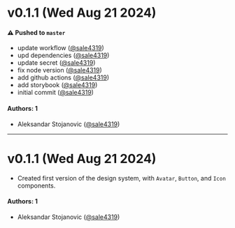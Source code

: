 # v0.1.1 (Wed Aug 21 2024)

#### ⚠️ Pushed to `master`

- update workflow ([@sale4319](https://github.com/sale4319))
- upd dependencies ([@sale4319](https://github.com/sale4319))
- update secret ([@sale4319](https://github.com/sale4319))
- fix node version ([@sale4319](https://github.com/sale4319))
- add github actions ([@sale4319](https://github.com/sale4319))
- add storybook ([@sale4319](https://github.com/sale4319))
- initial commit ([@sale4319](https://github.com/sale4319))

#### Authors: 1

- Aleksandar Stojanovic ([@sale4319](https://github.com/sale4319))

---

# v0.1.1 (Wed Aug 21 2024)

- Created first version of the design system, with `Avatar`, `Button`, and `Icon` components.

#### Authors: 1

- Aleksandar Stojanovic ([@sale4319](https://github.com/sale4319))
